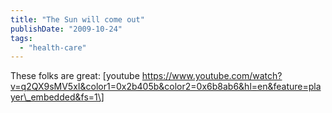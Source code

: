 ```yaml
---
title: "The Sun will come out"
publishDate: "2009-10-24"
tags: 
  - "health-care"
---
```


These folks are great: \[youtube https://www.youtube.com/watch?v=q2QX9sMV5xI&color1=0x2b405b&color2=0x6b8ab6&hl=en&feature=player\_embedded&fs=1\]
